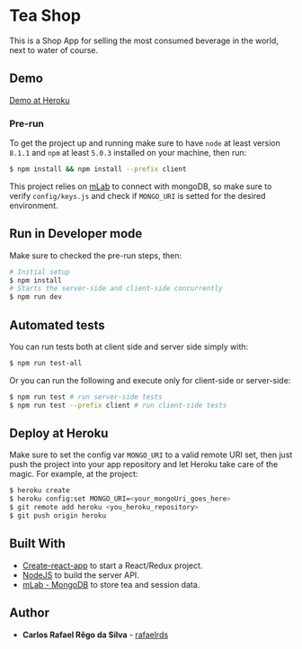 # Tea Shop

This is a Shop App for selling the most consumed beverage in the world, next to water of course.

## Demo
[Demo at Heroku](https://tea-shop.herokuapp.com/)

### Pre-run
To get the project up and running make sure to have `node` at least version `8.1.1` and `npm` at least `5.0.3` installed on your machine, then run:
```bash
$ npm install && npm install --prefix client
```
This project relies on [mLab](https://mlab.com/) to connect with mongoDB, so make sure to verify `config/keys.js` and check if `MONGO_URI` is setted for the desired environment.

## Run in Developer mode
Make sure to checked the pre-run steps, then:
```bash
# Initial setup
$ npm install
# Starts the server-side and client-side concurrently
$ npm run dev
```
## Automated tests
You can run tests both at client side and server side simply with:
```bash
$ npm run test-all
```
Or you can run the following and execute only for client-side or server-side:
```bash
$ npm run test # run server-side tests
$ npm run test --prefix client # run client-side tests
```

## Deploy at Heroku
Make sure to set the config var `MONGO_URI` to a valid remote URI set, then just push the project into your app repository and let Heroku take care of the magic. For example, at the project:
```bash
$ heroku create
$ heroku config:set MONGO_URI=<your_mongoUri_goes_here>
$ git remote add heroku <you_heroku_repository>
$ git push origin heroku
```

## Built With

* [Create-react-app](https://github.com/facebookincubator/create-react-app) to start a React/Redux project.
* [NodeJS](https://nodejs.org/en/) to build the server API.
* [mLab - MongoDB](https://mlab.com/) to store tea and session data.


## Author

* **Carlos Rafael Rêgo da Silva** - [rafaelrds](https://github.com/rafaelrds)